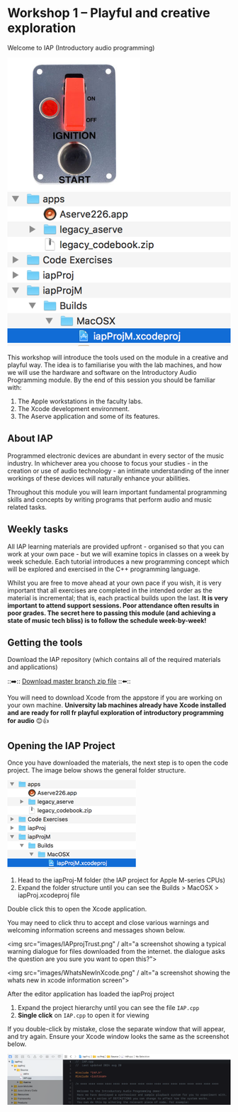 # Workshop 1 – Playful and creative exploration

Welcome to IAP (Introductory audio programming)

<img src="images/start-ignition.jpeg" alt="ignition"></img><img src="images/filestruct.png" alt="file structure"></img>

This workshop will introduce the tools used on the module in a creative and playful way. The idea is to familiarise you with the lab machines, and how we will use the hardware and software on the Introductory Audio Programming module. By the end of this session you should be familiar with: 

1.	The Apple workstations in the faculty labs. 
2.	The Xcode development environment.
3.	The Aserve application and some of its features. 

## About IAP

Programmed electronic devices are abundant in every sector of the music industry. In whichever area you choose to focus your studies - in the creation or use of audio technology - an intimate understanding of the inner workings of these devices will naturally enhance your abilities.

Throughout this module you will learn important fundamental programming skills and concepts by writing programs that perform audio and music related tasks. 

## Weekly tasks

All IAP learning materials are provided upfront - organised so that you can work at your own pace - but we will examine topics in classes on a week by week schedule. Each tutorial introduces a new programming concept which will be explored and exercised in the C++ programming language. 

Whilst you are free to move ahead at your own pace if you wish, it is very important that all exercises are completed in the intended order as the material is incremental; that is, each practical builds upon the last. **It is very important to attend support sessions. Poor attendance often results in poor grades. The secret here to passing this module (and achieving a state of music tech bliss) is to follow the schedule week-by-week!**

## Getting the tools

Download the IAP repository (which contains all of the required materials and applications)

::➡️:: [Download master branch zip file](../../../archive/refs/heads/master.zip) ::⬅️::

You will need to download Xcode from the appstore if you are working on your own machine. **University lab machines already have Xcode installed and are ready for roll fr playful exploration of introductory programming for audio** 😊👍

## Opening the IAP Project

Once you have downloaded the materials, the next step is to open the code project. The image below shows the general folder structure.

<img src="images/filestruct.png" height=200/>

1. Head to the iapProj-M folder (the IAP project for Apple M-series CPUs)
2. Expand the folder structure until you can see the Builds > MacOSX > iapProj.xcodeproj file

Double click this to open the Xcode application.

You may need to click thru to accept and close various warnings and welcoming information screens and messages shown below.

<img src="images/IAPprojTrust.png" / alt="a screenshot showing a typical warning dialogue for files downloaded from the internet. the dialogue asks the question are you sure you want to open this?">

<img src="images/WhatsNewInXcode.png" / alt="a screenshot showing the whats new in xcode information screen">

After the editor application has loaded the iapProj project 

1. Expand the project hierarchy until you can see the file `IAP.cpp`
4. **Single click** on `IAP.cpp` to open it for viewing

If you double-click by mistake, close the separate window that will appear, and try again. Ensure your Xcode window looks the same as the screenshot below. 

<img src="images/xcode.png" />
